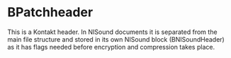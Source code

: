 # BPatchheader

This is a Kontakt header. In NISound documents it is separated from the main file structure and stored in its own NISound block (BNISoundHeader) as it has flags needed before encryption and compression takes place.
